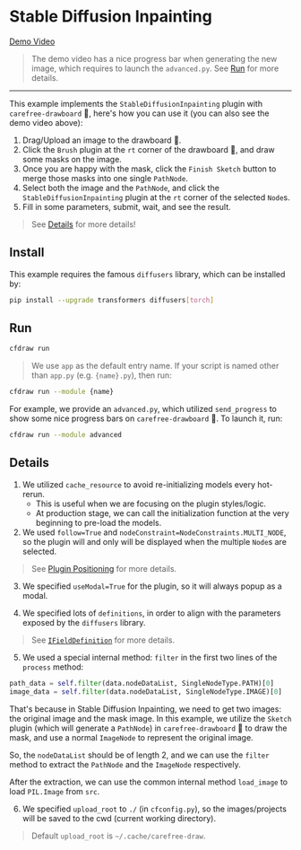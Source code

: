 # Stable Diffusion Inpainting

[Demo Video](https://user-images.githubusercontent.com/15677328/234514648-e026a25a-ea90-4fcd-b94e-55182be69f57.mp4)

> The demo video has a nice progress bar when generating the new image, which requires to launch the `advanced.py`. See [Run](#Run) for more details.

---

This example implements the `StableDiffusionInpainting` plugin with `carefree-drawboard` 🎨, here's how you can use it (you can also see the demo video above):
1. Drag/Upload an image to the drawboard 🎨.
2. Click the `Brush` plugin at the `rt` corner of the drawboard 🎨, and draw some masks on the image.
3. Once you are happy with the mask, click the `Finish Sketch` button to merge those masks into one single `PathNode`.
4. Select both the image and the `PathNode`, and click the `StableDiffusionInpainting` plugin at the `rt` corner of the selected `Node`s.
5. Fill in some parameters, submit, wait, and see the result.

> See [Details](#Details) for more details!

## Install

This example requires the famous `diffusers` library, which can be installed by:

```bash
pip install --upgrade transformers diffusers[torch]
```

## Run

```bash
cfdraw run
```

> We use `app` as the default entry name. If your script is named other than `app.py` (e.g. `{name}.py`), then run:

```bash
cfdraw run --module {name}
```

For example, we provide an `advanced.py`, which utilized `send_progress` to show some nice progress bars on `carefree-drawboard` 🎨. To launch it, run:

```bash
cfdraw run --module advanced
```

## Details

1. We utilized `cache_resource` to avoid re-initializing models every hot-rerun.
   * This is useful when we are focusing on the plugin styles/logic.
   * At production stage, we can call the initialization function at the very beginning to pre-load the models.
2. We used `follow=True` and `nodeConstraint=NodeConstraints.MULTI_NODE`, so the plugin will and only will be displayed when the multiple `Node`s are selected.

> See [Plugin Positioning](https://github.com/carefree0910/carefree-drawboard/wiki/Plugin-Positioning) for more details.

3. We specified `useModal=True` for the plugin, so it will always popup as a modal.

4. We specified lots of `definitions`, in order to align with the parameters exposed by the `diffusers` library.

> See [`IFieldDefinition`](https://github.com/carefree0910/carefree-drawboard/wiki/PythonFieldsPlugin#ifielddefinition) for more details.

5. We used a special internal method: `filter` in the first two lines of the `process` method:

```python
path_data = self.filter(data.nodeDataList, SingleNodeType.PATH)[0]
image_data = self.filter(data.nodeDataList, SingleNodeType.IMAGE)[0]
```

That's because in Stable Diffusion Inpainting, we need to get two images: the original image and the mask image. In this example, we utilize the `Sketch` plugin (which will generate a `PathNode`) in `carefree-drawboard` 🎨 to draw the mask, and use a normal `ImageNode` to represent the original image.

So, the `nodeDataList` should be of length 2, and we can use the `filter` method to extract the `PathNode` and the `ImageNode` respectively.

After the extraction, we can use the common internal method `load_image` to load `PIL.Image` from `src`.

6. We specified `upload_root` to `./` (in `cfconfig.py`), so the images/projects will be saved to the cwd (current working directory).

> Default `upload_root` is `~/.cache/carefree-draw`.

